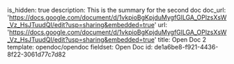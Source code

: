 is_hidden: true
description: This is the summary for the second doc
doc_url: 'https://docs.google.com/document/d/1vkpioBgKpjduMygfGlLGA_OPlzsXsW_Vz_HsJTuudQI/edit?usp=sharing&embedded=true'
url: 'https://docs.google.com/document/d/1vkpioBgKpjduMygfGlLGA_OPlzsXsW_Vz_HsJTuudQI/edit?usp=sharing&embedded=true'
title: Open Doc 2
template: opendoc/opendoc
fieldset: Open Doc
id: de1a6be8-f921-4436-8f22-3061d77c7d82
